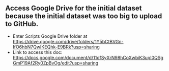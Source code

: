 ## Access Google Drive for the initial dataset because the initial dataset was too big to upload to GitHub. 
* Enter Scripts Google Drive folder at https://drive.google.com/drive/folders/1Y5bCtBVGn-IfO6hbN7QwIKEQhk-E9BRk?usp=sharing 
* Link to access this doc: https://docs.google.com/document/d/11dfSyXrN98hCoXwbiK3upI0QSgGmP19Af2Ry0ZpBvOg/edit?usp=sharing 

